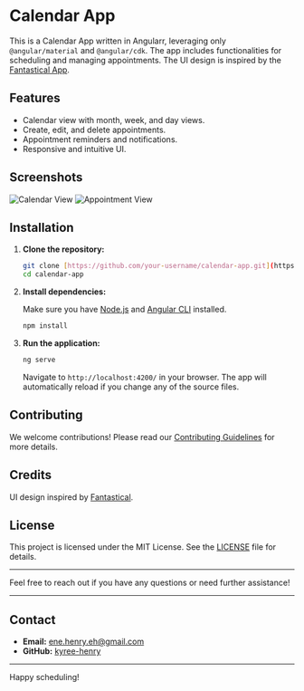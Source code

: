 # Calendar App

This is a Calendar App written in Angularr, leveraging only `@angular/material` and `@angular/cdk`. The app includes functionalities for scheduling and managing appointments. The UI design is inspired by the [Fantastical App](https://flexibits.com/fantastical).

## Features

- Calendar view with month, week, and day views.
- Create, edit, and delete appointments.
- Appointment reminders and notifications.
- Responsive and intuitive UI.

## Screenshots

![Calendar View](path/to/screenshot1.png)
![Appointment View](path/to/screenshot2.png)

## Installation

1. **Clone the repository:**

   ```sh
   git clone [https://github.com/your-username/calendar-app.git](https://github.com/kyree-henry/SO00000324.git)
   cd calendar-app
   ```

2. **Install dependencies:**

   Make sure you have [Node.js](https://nodejs.org/) and [Angular CLI](https://cli.angular.io/) installed.

   ```sh
   npm install
   ```

3. **Run the application:**

   ```sh
   ng serve
   ```

   Navigate to `http://localhost:4200/` in your browser. The app will automatically reload if you change any of the source files.

## Contributing

We welcome contributions! Please read our [Contributing Guidelines](CONTRIBUTING.md) for more details.

## Credits

UI design inspired by [Fantastical](https://flexibits.com/fantastical).

## License

This project is licensed under the MIT License. See the [LICENSE](LICENSE) file for details.

---

Feel free to reach out if you have any questions or need further assistance!

---

## Contact

- **Email:** ene.henry.eh@gmail.com
- **GitHub:** [kyree-henry](https://github.com/kyree-henry)

---

Happy scheduling!
